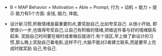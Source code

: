 - B = MAP
Behavior =  Motivation + Able + Prompt; 行为 = 动机 + 能力 + 提示
能力有5个方面: 金钱, 脑力, 体能, 

- 设计新习惯,积极情绪是最重要的点,要奖励自己,比如夸奖自己. 从很小开始, 即使很小一步,也值得夸奖自己,让自己有积极的情绪,把做这件事与好的情绪联系起来.
奖励自己时间要在做时或者做后就进行.有个误区,早上做了新设计的习惯,那么晚上奖励自己看电影,这样不行,大脑不能对2者建立联系,而是要早上完成时就奖励
自己,夸自己.